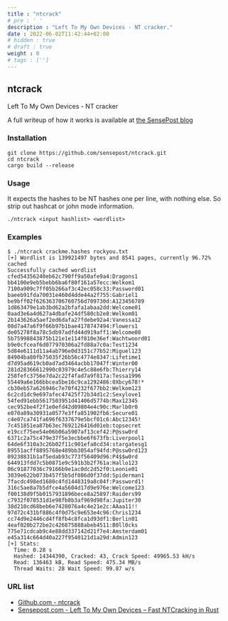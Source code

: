 ```yaml
---
title : "ntcrack"
# pre : ' '
description : "Left To My Own Devices - NT cracker."
date : 2022-06-02T11:42:44+02:00
# hidden : true
# draft : true
weight : 0
# tags : ['']
---
```


## ntcrack

Left To My Own Devices - NT cracker

A full writeup of how it works is available at [the SensePost blog](https://sensepost.com/blog/2022/left-to-my-own-devices-fast-ntcracking-in-rust/)

### Installation

```plain
git clone https://github.com/sensepost/ntcrack.git
cd ntcrack
cargo build --release
```

### Usage

It expects the hashes to be NT hashes one per line, with nothing else. So strip out hashcat or john mode information.

```plain
./ntcrack <input hashlist> <wordlist>
```

### Examples

```plain
$ ./ntcrack crackme.hashes rockyou.txt 
[+] Wordlist is 139921497 bytes and 8541 pages, currently 96.72% cached
Successfully cached wordlist
cfed54356240eb62c790ff9a50afe9a4:Dragons1
bb4100e9eb5bebb6ba6f80f161a57ecc:Welkom1
7100a909c7ff05b266af3c42ec058c33:Password01
baeeb91fda70031e460d4dde44a2f755:Gabriel1
be9bff02f626363706760756d709730d:A123456789
1d863479e1ab3bd62a2bfafa1abaa2dd:Welcome01
0aad3e6a4d627a4dbafe24df580cb2e8:Welkom01
2b143626a5aef2ed6dafa27fdebe92a4:Vanessa12
08d7a47a6f9f66b97b1bae4178747494:Flowers1
de05278f8a78c5db97adfd44d919aff1:Welcome08
5b75998843875b121e1e114f810e36ef:Wachtwoord01
b9e0cfceaf6d077970306a2fd88a7c0a:Test1234
5d84e6111d11a4ab796e0d3151c77b52:Miguel123
84904ba80fb75035f26b56c4774e8347:Lifetime1
d7d95ad619cb0ad7ad3464acbb17047f:Winter00
281d28366612990c03979c4e5c88e6fb:Thierry14
258fefc3756e7da2c22f4fad7a9f817a:Tessa1996
55449a6e166bbcea5be16c9ca1292486:0Xbcy678!*
cb30eb57a626946c7e70f4232f677bb2:Welkom123
6c2cd1dc9e697afec47425f72b34d1c2:Sexylove1
54fed91ebb5617503951d41406d5774b:Max12345
cec952be4f2f1e0efd42d09804e4c90c:Marlb0r0
e070a89a30931a0577e3ffa851902fb6:Secure01
c4e07ca741fa696f6337679e5bcf01c6:Abc12345!
7c451851ea87b63ec7692126416d01eb:topsecret
e19ccf75ee54e06b06a5907af13cef42:P@ssw0rd
6371c2a75c479e37f5e3ecbbe6f673fb:Liverpool1
64de6f310a3c26b02f11c901efa0cd34:stargatesg1
89551acff8895768e489bb3054af94fd:P@ssw0rd123
09238831b1af5edab93c773f56409d96:P4$$w0rd
644913fdd7c5b0871e9c591b3b2f761a:Hallo123
06c91877036c79166b9e1ac0dc2d52f0:Leonie01
3039e622b073b457f5b5df086d0f37dd:Spiderman1
7facdc498ed1680c4fd1448319a8c04f:Password1!
316c5ae8a7b5dfce4a5604d17d9e976e:Welcome123
f00138d9f5b0157931896bece8a25897:Raiders99
c7932f078531d1e98fb8b3af969d98fa:Jupiter30
38d210cd68beb6e7428076a4c4e21e2c:AAaa11!!
97d72c431bf886c4f0d75c9e653e4c96:Chris1234
cc74d9e2446cd4ff8fb4c8fca1d93df1:Berlin01
4eaf020b272be2c426875888abeb4511:B0ll0cks
775e71cdcab9c4e88dd337142d21f7e4:Amsterdam01
e45a314c664d40a227f9540121d1a29d:Admin123
[+] Stats:
  Time: 0.28 s
  Hashed: 14344390, Cracked: 43, Crack Speed: 49965.53 kH/s
  Read: 136463 kB, Read Speed: 475.34 MB/s
  Thread Waits: 28 Wait Speed: 99.87 w/s
```

### URL list

* [Github.com - ntcrack](https://github.com/sensepost/ntcrack)
* [Sensepost.com - Left To My Own Devices – Fast NTCracking in Rust](https://sensepost.com/blog/2022/left-to-my-own-devices-fast-ntcracking-in-rust/)
